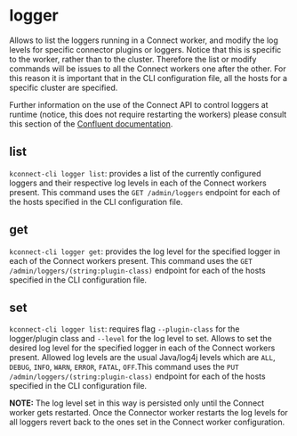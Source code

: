# logger

Allows to list the loggers running in a Connect worker, and modify the log levels for specific connector plugins or loggers. Notice that this is specific to the worker, rather than to the cluster. Therefore the list or modify commands will be issues to all the Connect workers one after the other. For this reason it is important that in the CLI configuration file, all the hosts for a specific cluster are specified. 

Further information on the use of the Connect API to control loggers at runtime (notice, this does not require restarting the workers) please consult this section of the [Confluent documentation](https://docs.confluent.io/platform/current/connect/logging.html#using-the-kconnect-api).

## list

`kconnect-cli logger list`: provides a list of the currently configured loggers and their respective log levels in each of the Connect workers present. This command uses the `GET /admin/loggers` endpoint for each of the hosts specified in the CLI configuration file.

## get

`kconnect-cli logger get`: provides the log level for the specified logger in each of the Connect workers present. This command uses the `GET /admin/loggers/(string:plugin-class)` endpoint for each of the hosts specified in the CLI configuration file.

## set

`kconnect-cli logger list`: requires flag `--plugin-class` for the logger/plugin class and `--level` for the log level to set. Allows to set the desired log level for the specified logger in each of the Connect workers present. Allowed log levels are the usual Java/log4j levels which are `ALL`, `DEBUG`, `INFO`, `WARN`, `ERROR`, `FATAL`, `OFF`.This command uses the `PUT /admin/loggers/(string:plugin-class)` endpoint for each of the hosts specified in the CLI configuration file.

**NOTE:** The log level set in this way is persisted only until the Connect worker gets restarted. Once the Connector worker restarts the log levels for all loggers revert back to the ones set in the Connect worker configuration.
